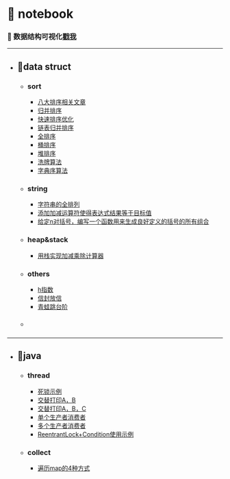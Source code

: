 # :name_badge: notebook
### :eyes: 数据结构可视化[戳我](https://www.cs.usfca.edu/~galles/visualization/Algorithms.html)

--------------------------

- ## :racehorse:data struct

  - ### sort

    - [八大排序相关文章]()
    - [归并排序]()
    - [快速排序优化]()
    - [链表归并排序]()
    - [全排序]()
    - [桶排序]()
    - [堆排序]()
    - [洗牌算法]()
    - [字典序算法]()

  - ### string

    - [字符串的全排列]()
    - [添加加减运算符使得表达式结果等于目标值]()
    - [给定n对括号，编写一个函数用来生成良好定义的括号的所有组合]()

  - ### heap&stack

    - [用栈实现加减乘除计算器]()

  - ### others

    - [h指数]()
    - [信封放信]()
    - [青蛙跳台阶]()

  - ### 

-------------------------

- ## :octopus:java

  - ### thread

    - [死锁示例]()
    - [交替打印A，B]()
    - [交替打印A，B，C]()
    - [单个生产者消费者]()
    - [多个生产者消费者]()
    - [ReentrantLock+Condition使用示例]()

  - ### collect

    - [遍历map的4种方式]()

